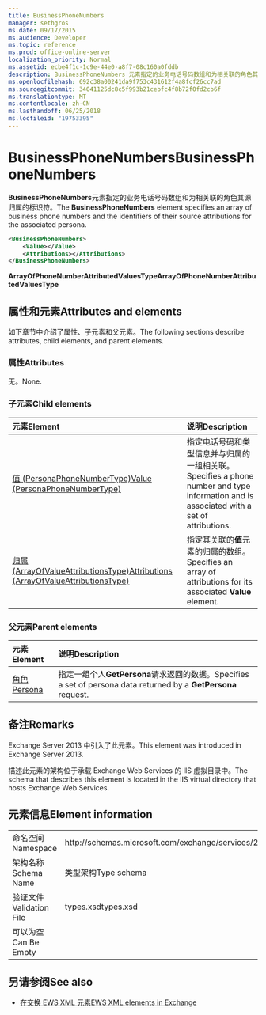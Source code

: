 ```yaml
---
title: BusinessPhoneNumbers
manager: sethgros
ms.date: 09/17/2015
ms.audience: Developer
ms.topic: reference
ms.prod: office-online-server
localization_priority: Normal
ms.assetid: ecbe4f1c-1c9e-44e0-a8f7-08c160a0fddb
description: BusinessPhoneNumbers 元素指定的业务电话号码数组和为相关联的角色其源归属的标识符。
ms.openlocfilehash: 692c38a00241da9f753c431612f4a8fcf26cc7ad
ms.sourcegitcommit: 34041125dc8c5f993b21cebfc4f8b72f0fd2cb6f
ms.translationtype: MT
ms.contentlocale: zh-CN
ms.lasthandoff: 06/25/2018
ms.locfileid: "19753395"
---
```

# <a name="businessphonenumbers"></a><span data-ttu-id="c6e95-103">BusinessPhoneNumbers</span><span class="sxs-lookup"><span data-stu-id="c6e95-103">BusinessPhoneNumbers</span></span>

<span data-ttu-id="c6e95-104">**BusinessPhoneNumbers**元素指定的业务电话号码数组和为相关联的角色其源归属的标识符。</span><span class="sxs-lookup"><span data-stu-id="c6e95-104">The **BusinessPhoneNumbers** element specifies an array of business phone numbers and the identifiers of their source attributions for the associated persona.</span></span> 
  
```XML
<BusinessPhoneNumbers>
    <Value></Value>
    <Attributions></Attributions>
</BusinessPhoneNumbers>
```

 <span data-ttu-id="c6e95-105">**ArrayOfPhoneNumberAttributedValuesType**</span><span class="sxs-lookup"><span data-stu-id="c6e95-105">**ArrayOfPhoneNumberAttributedValuesType**</span></span>
## <a name="attributes-and-elements"></a><span data-ttu-id="c6e95-106">属性和元素</span><span class="sxs-lookup"><span data-stu-id="c6e95-106">Attributes and elements</span></span>

<span data-ttu-id="c6e95-107">如下章节中介绍了属性、子元素和父元素。</span><span class="sxs-lookup"><span data-stu-id="c6e95-107">The following sections describe attributes, child elements, and parent elements.</span></span>
  
### <a name="attributes"></a><span data-ttu-id="c6e95-108">属性</span><span class="sxs-lookup"><span data-stu-id="c6e95-108">Attributes</span></span>

<span data-ttu-id="c6e95-109">无。</span><span class="sxs-lookup"><span data-stu-id="c6e95-109">None.</span></span>
  
### <a name="child-elements"></a><span data-ttu-id="c6e95-110">子元素</span><span class="sxs-lookup"><span data-stu-id="c6e95-110">Child elements</span></span>

|<span data-ttu-id="c6e95-111">**元素**</span><span class="sxs-lookup"><span data-stu-id="c6e95-111">**Element**</span></span>|<span data-ttu-id="c6e95-112">**说明**</span><span class="sxs-lookup"><span data-stu-id="c6e95-112">**Description**</span></span>|
|:-----|:-----|
|[<span data-ttu-id="c6e95-113">值 (PersonaPhoneNumberType)</span><span class="sxs-lookup"><span data-stu-id="c6e95-113">Value (PersonaPhoneNumberType)</span></span>](value-personaphonenumbertype.md) <br/> |<span data-ttu-id="c6e95-114">指定电话号码和类型信息并与归属的一组相关联。</span><span class="sxs-lookup"><span data-stu-id="c6e95-114">Specifies a phone number and type information and is associated with a set of attributions.</span></span>  <br/> |
|[<span data-ttu-id="c6e95-115">归属 (ArrayOfValueAttributionsType)</span><span class="sxs-lookup"><span data-stu-id="c6e95-115">Attributions (ArrayOfValueAttributionsType)</span></span>](attributions-arrayofvalueattributionstype.md) <br/> |<span data-ttu-id="c6e95-116">指定其关联的**值**元素的归属的数组。</span><span class="sxs-lookup"><span data-stu-id="c6e95-116">Specifies an array of attributions for its associated **Value** element.</span></span>  <br/> |
   
### <a name="parent-elements"></a><span data-ttu-id="c6e95-117">父元素</span><span class="sxs-lookup"><span data-stu-id="c6e95-117">Parent elements</span></span>

|<span data-ttu-id="c6e95-118">**元素**</span><span class="sxs-lookup"><span data-stu-id="c6e95-118">**Element**</span></span>|<span data-ttu-id="c6e95-119">**说明**</span><span class="sxs-lookup"><span data-stu-id="c6e95-119">**Description**</span></span>|
|:-----|:-----|
|[<span data-ttu-id="c6e95-120">角色</span><span class="sxs-lookup"><span data-stu-id="c6e95-120">Persona</span></span>](persona.md) <br/> |<span data-ttu-id="c6e95-121">指定一组个人**GetPersona**请求返回的数据。</span><span class="sxs-lookup"><span data-stu-id="c6e95-121">Specifies a set of persona data returned by a **GetPersona** request.</span></span>  <br/> |
   
## <a name="remarks"></a><span data-ttu-id="c6e95-122">备注</span><span class="sxs-lookup"><span data-stu-id="c6e95-122">Remarks</span></span>

<span data-ttu-id="c6e95-123">Exchange Server 2013 中引入了此元素。</span><span class="sxs-lookup"><span data-stu-id="c6e95-123">This element was introduced in Exchange Server 2013.</span></span>
  
<span data-ttu-id="c6e95-124">描述此元素的架构位于承载 Exchange Web Services 的 IIS 虚拟目录中。</span><span class="sxs-lookup"><span data-stu-id="c6e95-124">The schema that describes this element is located in the IIS virtual directory that hosts Exchange Web Services.</span></span>
  
## <a name="element-information"></a><span data-ttu-id="c6e95-125">元素信息</span><span class="sxs-lookup"><span data-stu-id="c6e95-125">Element information</span></span>

|||
|:-----|:-----|
|<span data-ttu-id="c6e95-126">命名空间</span><span class="sxs-lookup"><span data-stu-id="c6e95-126">Namespace</span></span>  <br/> |http://schemas.microsoft.com/exchange/services/2006/types  <br/> |
|<span data-ttu-id="c6e95-127">架构名称</span><span class="sxs-lookup"><span data-stu-id="c6e95-127">Schema Name</span></span>  <br/> |<span data-ttu-id="c6e95-128">类型架构</span><span class="sxs-lookup"><span data-stu-id="c6e95-128">Type schema</span></span>  <br/> |
|<span data-ttu-id="c6e95-129">验证文件</span><span class="sxs-lookup"><span data-stu-id="c6e95-129">Validation File</span></span>  <br/> |<span data-ttu-id="c6e95-130">types.xsd</span><span class="sxs-lookup"><span data-stu-id="c6e95-130">types.xsd</span></span>  <br/> |
|<span data-ttu-id="c6e95-131">可以为空</span><span class="sxs-lookup"><span data-stu-id="c6e95-131">Can Be Empty</span></span>  <br/> ||
   
## <a name="see-also"></a><span data-ttu-id="c6e95-132">另请参阅</span><span class="sxs-lookup"><span data-stu-id="c6e95-132">See also</span></span>



- [<span data-ttu-id="c6e95-133">在交换 EWS XML 元素</span><span class="sxs-lookup"><span data-stu-id="c6e95-133">EWS XML elements in Exchange</span></span>](ews-xml-elements-in-exchange.md)

